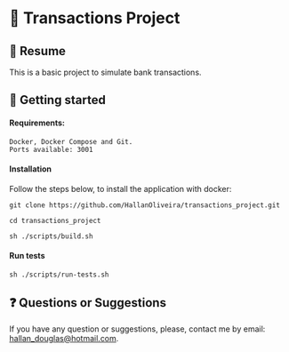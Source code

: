 # 🔁 Transactions Project

## 📄 Resume
This is a basic project to simulate bank transactions.

## 🚀 Getting started

#### Requirements:
```
Docker, Docker Compose and Git.
Ports available: 3001
```
#### Installation
Follow the steps below, to install the application with docker:
```
git clone https://github.com/HallanOliveira/transactions_project.git
```
```
cd transactions_project
```
```
sh ./scripts/build.sh
```

#### Run tests
```
sh ./scripts/run-tests.sh
```

## ❓ Questions or Suggestions
If you have any question or suggestions, please, contact me by email: hallan_douglas@hotmail.com.
